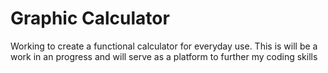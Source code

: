 # Graphic Calculator

Working to create a functional calculator for everyday use. This is will be a work in an progress and will serve as a platform to further my coding skills 